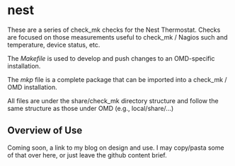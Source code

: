 nest
======
These are a series of check_mk checks for the Nest Thermostat. Checks are focused on those
measurements useful to check_mk / Nagios such and temperature, device status, etc.

The *Makefile* is used to develop and push changes to an OMD-specific installation.

The *mkp* file is a complete package that can be imported into a check_mk / OMD installation.

All files are under the share/check_mk directory structure and follow the same structure as those
under OMD (e.g., local/share/...)


## Overview of Use
Coming soon, a link to my blog on design and use. I may copy/pasta some of that over here, or just
leave the github content brief.
